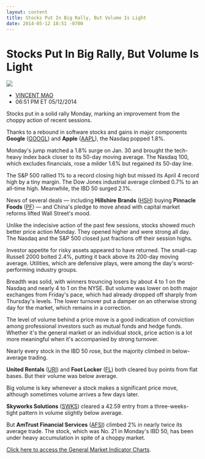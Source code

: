 ```yaml
---
layout: content
title: Stocks Put In Big Rally, But Volume Is Light
date: 2014-05-12 18:51 -0700
---
```



Stocks Put In Big Rally, But Volume Is Light
=============================================


![](https://www.investors.com/wp-content/uploads/ibd-migrated-images/MPv_140513_635355055102213217.png)

* [VINCENT MAO](https://www.investors.com/author/maov/ "Posts by VINCENT MAO")
* 06:51 PM ET 05/12/2014




Stocks put in a solid rally Monday, marking an improvement from the choppy action of recent sessions.

  

Thanks to a rebound in software stocks and gains in major components **Google** ([GOOGL](https://research.investors.com/quote.aspx?symbol=GOOGL)) and **Apple** ([AAPL](https://research.investors.com/quote.aspx?symbol=AAPL)), the Nasdaq popped 1.8%.

  

Monday's jump matched a 1.8% surge on Jan. 30 and brought the tech-heavy index back closer to its 50-day moving average. The Nasdaq 100, which excludes financials, rose a milder 1.6% but regained its 50-day line.

  

The S&P 500 rallied 1% to a record closing high but missed its April 4 record high by a tiny margin. The Dow Jones industrial average climbed 0.7% to an all-time high. Meanwhile, the IBD 50 surged 2.1%.

  

News of several deals — including **Hillshire Brands** ([HSH](https://research.investors.com/quote.aspx?symbol=HSH)) buying **Pinnacle Foods** ([PF](https://research.investors.com/quote.aspx?symbol=PF)) — and China's pledge to move ahead with capital market reforms lifted Wall Street's mood.

  

Unlike the indecisive action of the past few sessions, stocks showed much better price action Monday. They opened higher and were strong all day. The Nasdaq and the S&P 500 closed just fractions off their session highs.

  

Investor appetite for risky assets appeared to have returned. The small-cap Russell 2000 bolted 2.4%, putting it back above its 200-day moving average. Utilities, which are defensive plays, were among the day's worst-performing industry groups.

  

Breadth was solid, with winners trouncing losers by about 4 to 1 on the Nasdaq and nearly 4 to 1 on the NYSE. But volume was lower on both major exchanges from Friday's pace, which had already dropped off sharply from Thursday's levels. The lower turnover put a damper on an otherwise strong day for the market, which remains in a correction.

  

The level of volume behind a price move is a good indication of conviction among professional investors such as mutual funds and hedge funds. Whether it's the general market or an individual stock, price action is a lot more meaningful when it's accompanied by strong turnover.

  

Nearly every stock in the IBD 50 rose, but the majority climbed in below-average trading.

  

**United Rentals** ([URI](https://research.investors.com/quote.aspx?symbol=URI)) and **Foot Locker** ([FL](https://research.investors.com/quote.aspx?symbol=FL)) both cleared buy points from flat bases. But their volume was below average.

  

Big volume is key whenever a stock makes a significant price move, although sometimes volume arrives a few days later.

  

**Skyworks Solutions** ([SWKS](https://research.investors.com/quote.aspx?symbol=SWKS)) cleared a 42.59 entry from a three-weeks-tight pattern in volume slightly below average.

  

But **AmTrust Financial Services** ([AFSI](https://research.investors.com/quote.aspx?symbol=AFSI)) climbed 2% in nearly twice its average trade. The stock, which was No. 21 in Monday's IBD 50, has been under heavy accumulation in spite of a choppy market.

  

[Click here to access the General Market Indicator Charts](https://www.investors.com/pdf/GMI_051314.pdf).





